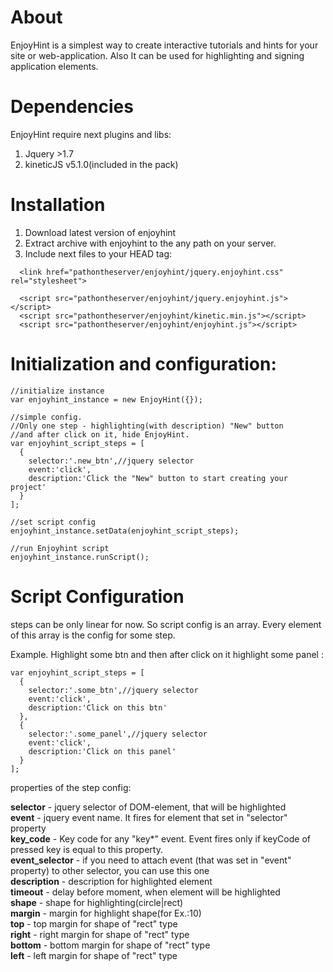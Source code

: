About
=========

EnjoyHint is a simplest way to create interactive tutorials and hints for your site or web-application. Also It can be used for highlighting and signing application elements. 

Dependencies
=========
EnjoyHint require next plugins and libs:
1. Jquery >1.7
2. kineticJS v5.1.0(included in the pack)

Installation
=========
1. Download latest version of enjoyhint
2. Extract archive with enjoyhint to the any path on your server.
3. Include next files to your HEAD tag:
```
  <link href="pathontheserver/enjoyhint/jquery.enjoyhint.css" rel="stylesheet">
  
  <script src="pathontheserver/enjoyhint/jquery.enjoyhint.js"></script>
  <script src="pathontheserver/enjoyhint/kinetic.min.js"></script>
  <script src="pathontheserver/enjoyhint/enjoyhint.js"></script>
```

Initialization and configuration:
=========
```
//initialize instance
var enjoyhint_instance = new EnjoyHint({});

//simple config. 
//Only one step - highlighting(with description) "New" button 
//and after click on it, hide EnjoyHint.
var enjoyhint_script_steps = [
  {
    selector:'.new_btn',//jquery selector
    event:'click',
    description:'Click the "New" button to start creating your project'
  }  
];

//set script config
enjoyhint_instance.setData(enjoyhint_script_steps);

//run Enjoyhint script
enjoyhint_instance.runScript();
```


Script Configuration
=========

steps can be only linear for now. So script config is an array. Every element of this array is the config for some step.

Example. 
Highlight some btn and then after click on it highlight some panel :
```
var enjoyhint_script_steps = [
  {
    selector:'.some_btn',//jquery selector
    event:'click',
    description:'Click on this btn'
  },  
  {
    selector:'.some_panel',//jquery selector
    event:'click',
    description:'Click on this panel'
  }  
];
```
properties of the step config:

**selector** - jquery selector of DOM-element, that will be highlighted  
**event** - jquery event name. It fires for element that set in "selector" property  
**key_code** - Key code for any "key*" event. Event fires only if keyCode of pressed key is equal to this property.    
**event_selector** - if you need to attach event (that was set in "event" property) to other selector, you can use this one  
**description** - description for highlighted element  
**timeout** - delay before moment, when element will be highlighted   
**shape** - shape for highlighting(circle|rect)  
**margin** - margin for highlight shape(for Ex.:10)  
**top** - top margin for shape of "rect" type  
**right** - right margin for shape of "rect" type  
**bottom** - bottom margin for shape of "rect" type  
**left** - left margin for shape of "rect" type  

